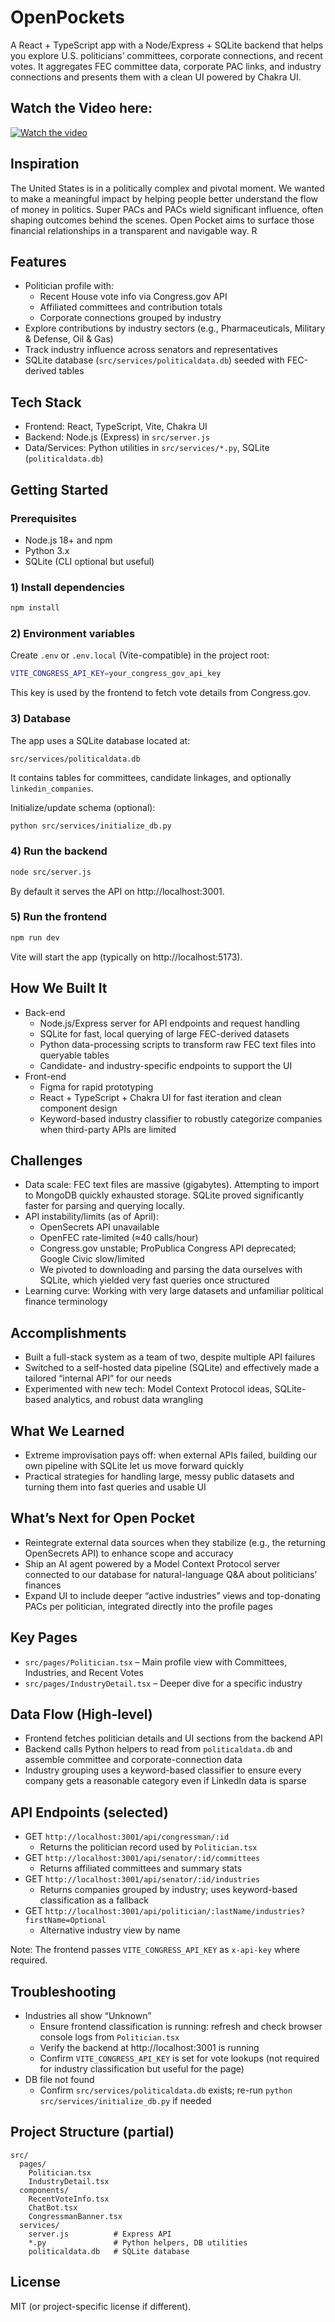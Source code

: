 # OpenPockets

A React + TypeScript app with a Node/Express + SQLite backend that helps you explore U.S. politicians’ committees, corporate connections, and recent votes. It aggregates FEC committee data, corporate PAC links, and industry connections and presents them with a clean UI powered by Chakra UI.

## Watch the Video here:

[![Watch the video](https://img.youtube.com/vi/99JXE8DeNJA/hqdefault.jpg)](https://youtu.be/99JXE8DeNJA)

## Inspiration

The United States is in a politically complex and pivotal moment. We wanted to make a meaningful impact by helping people better understand the flow of money in politics. Super PACs and PACs wield significant influence, often shaping outcomes behind the scenes. Open Pocket aims to surface those financial relationships in a transparent and navigable way. R

## Features

- Politician profile with:
  - Recent House vote info via Congress.gov API
  - Affiliated committees and contribution totals
  - Corporate connections grouped by industry
- Explore contributions by industry sectors (e.g., Pharmaceuticals, Military & Defense, Oil & Gas)
- Track industry influence across senators and representatives
- SQLite database (`src/services/politicaldata.db`) seeded with FEC-derived tables

## Tech Stack

- Frontend: React, TypeScript, Vite, Chakra UI
- Backend: Node.js (Express) in `src/server.js`
- Data/Services: Python utilities in `src/services/*.py`, SQLite (`politicaldata.db`)

## Getting Started

### Prerequisites
- Node.js 18+ and npm
- Python 3.x
- SQLite (CLI optional but useful)

### 1) Install dependencies
```bash
npm install
```

### 2) Environment variables
Create `.env` or `.env.local` (Vite-compatible) in the project root:
```bash
VITE_CONGRESS_API_KEY=your_congress_gov_api_key
```
This key is used by the frontend to fetch vote details from Congress.gov.

### 3) Database
The app uses a SQLite database located at:
```
src/services/politicaldata.db
```
It contains tables for committees, candidate linkages, and optionally `linkedin_companies`.

Initialize/update schema (optional):
```bash
python src/services/initialize_db.py
```

### 4) Run the backend
```bash
node src/server.js
```
By default it serves the API on http://localhost:3001.

### 5) Run the frontend
```bash
npm run dev
```
Vite will start the app (typically on http://localhost:5173).

## How We Built It

- Back-end
  - Node.js/Express server for API endpoints and request handling
  - SQLite for fast, local querying of large FEC-derived datasets
  - Python data-processing scripts to transform raw FEC text files into queryable tables
  - Candidate- and industry-specific endpoints to support the UI
- Front-end
  - Figma for rapid prototyping
  - React + TypeScript + Chakra UI for fast iteration and clean component design
  - Keyword-based industry classifier to robustly categorize companies when third-party APIs are limited

## Challenges

- Data scale: FEC text files are massive (gigabytes). Attempting to import to MongoDB quickly exhausted storage. SQLite proved significantly faster for parsing and querying locally.
- API instability/limits (as of April):
  - OpenSecrets API unavailable
  - OpenFEC rate-limited (≈40 calls/hour)
  - Congress.gov unstable; ProPublica Congress API deprecated; Google Civic slow/limited
  - We pivoted to downloading and parsing the data ourselves with SQLite, which yielded very fast queries once structured
- Learning curve: Working with very large datasets and unfamiliar political finance terminology

## Accomplishments

- Built a full-stack system as a team of two, despite multiple API failures
- Switched to a self-hosted data pipeline (SQLite) and effectively made a tailored “internal API” for our needs
- Experimented with new tech: Model Context Protocol ideas, SQLite-based analytics, and robust data wrangling

## What We Learned

- Extreme improvisation pays off: when external APIs failed, building our own pipeline with SQLite let us move forward quickly
- Practical strategies for handling large, messy public datasets and turning them into fast queries and usable UI

## What’s Next for Open Pocket

- Reintegrate external data sources when they stabilize (e.g., the returning OpenSecrets API) to enhance scope and accuracy
- Ship an AI agent powered by a Model Context Protocol server connected to our database for natural-language Q&A about politicians’ finances
- Expand UI to include deeper “active industries” views and top-donating PACs per politician, integrated directly into the profile pages

## Key Pages

- `src/pages/Politician.tsx` – Main profile view with Committees, Industries, and Recent Votes
- `src/pages/IndustryDetail.tsx` – Deeper dive for a specific industry

## Data Flow (High-level)

- Frontend fetches politician details and UI sections from the backend API
- Backend calls Python helpers to read from `politicaldata.db` and assemble committee and corporate-connection data
- Industry grouping uses a keyword-based classifier to ensure every company gets a reasonable category even if LinkedIn data is sparse

## API Endpoints (selected)

- GET `http://localhost:3001/api/congressman/:id`
  - Returns the politician record used by `Politician.tsx`
- GET `http://localhost:3001/api/senator/:id/committees`
  - Returns affiliated committees and summary stats
- GET `http://localhost:3001/api/senator/:id/industries`
  - Returns companies grouped by industry; uses keyword-based classification as a fallback
- GET `http://localhost:3001/api/politician/:lastName/industries?firstName=Optional`
  - Alternative industry view by name

Note: The frontend passes `VITE_CONGRESS_API_KEY` as `x-api-key` where required.

## Troubleshooting

- Industries all show “Unknown”
  - Ensure frontend classification is running: refresh and check browser console logs from `Politician.tsx`
  - Verify the backend at http://localhost:3001 is running
  - Confirm `VITE_CONGRESS_API_KEY` is set for vote lookups (not required for industry classification but useful for the page)
- DB file not found
  - Confirm `src/services/politicaldata.db` exists; re-run `python src/services/initialize_db.py` if needed

## Project Structure (partial)

```
src/
  pages/
    Politician.tsx
    IndustryDetail.tsx
  components/
    RecentVoteInfo.tsx
    ChatBot.tsx
    CongressmanBanner.tsx
  services/
    server.js          # Express API
    *.py               # Python helpers, DB utilities
    politicaldata.db   # SQLite database
```

## License
MIT (or project-specific license if different).
